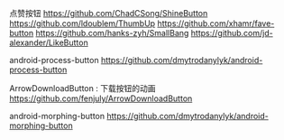 点赞按钮
https://github.com/ChadCSong/ShineButton
https://github.com/ldoublem/ThumbUp
https://github.com/xhamr/fave-button
https://github.com/hanks-zyh/SmallBang
https://github.com/jd-alexander/LikeButton

android-process-button
https://github.com/dmytrodanylyk/android-process-button

ArrowDownloadButton : 下载按钮的动画
https://github.com/fenjuly/ArrowDownloadButton

android-morphing-button
https://github.com/dmytrodanylyk/android-morphing-button
